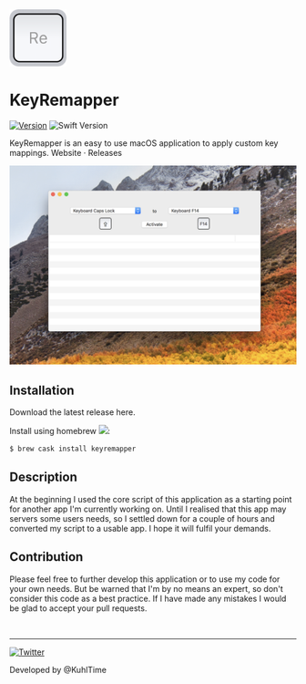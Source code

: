 <img src="https://github.com/kuhltime/KeyRemapper/raw/master/KeyRemapper/Assets.xcassets/AppIcon.appiconset/Mac-256.png" width="100" height="100">

# KeyRemapper

[![Version](https://img.shields.io/github/release/KuhlTime/KeyRemapper.svg)](https://github.com/kuhltime/KeyRemapper/releases)
![Swift Version](https://img.shields.io/badge/swift-4.1-orange.svg)

KeyRemapper is an easy to use macOS application to apply custom key mappings.
<a href="#" style="text-decoration: none">Website</a> ·
<a href="https://github.com/kuhltime/KeyRemapper/releases" style="text-decoration: none">Releases</a>

<img src="https://github.com/kuhltime/KeyRemapper/raw/gh-pages/assets/screenshot.png">

## Installation

Download the latest release <a href="https://github.com/kuhltime/KeyRemapper/releases" style="text-decoration: none">here</a>.

Install using homebrew <img src="https://brew.sh/img/homebrew-256x256.png" height="14">:

``` sh
$ brew cask install keyremapper
```

## Description
At the beginning I used the core script of this application as a starting point for another app I'm currently working on. Until I realised that this app may servers some users needs, so I settled down for a couple of hours and converted my script to a usable app. I hope it will fulfil your demands. 

## Contribution
Please feel free to further develop this application or to use my code for your own needs. But be warned that I'm by no means an expert, so don't consider this code as a best practice. If I have made any mistakes I would be glad to accept your pull requests.

<br>

---

[![Twitter](https://img.shields.io/twitter/url/https/github.com/KuhlTime/KeyRemapper.svg?style=social)](https://twitter.com/intent/tweet?text=Remap%20Keys%20on%20macOS:&url=https%3A%2F%2Fgithub.com%2FKuhlTime%2FKeyRemapper)

Developed by <a href="https://twitter.com/KuhlTime" style="text-decoration: none">@KuhlTime</a>
